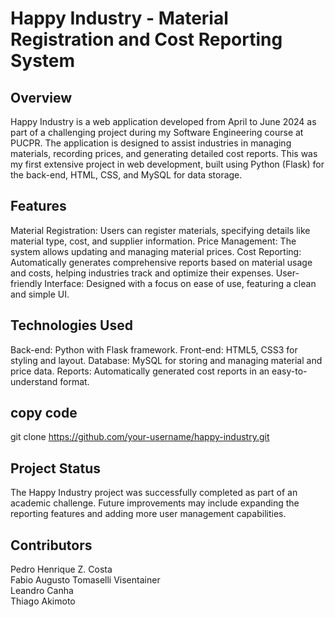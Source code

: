# Happy Industry - Material Registration and Cost Reporting System
## Overview
Happy Industry is a web application developed from April to June 2024 as part of a challenging project during my Software Engineering course at PUCPR. The application is designed to assist industries in managing materials, recording prices, and generating detailed cost reports. This was my first extensive project in web development, built using Python (Flask) for the back-end, HTML, CSS, and MySQL for data storage.


## Features
Material Registration: Users can register materials, specifying details like material type, cost, and supplier information.
Price Management: The system allows updating and managing material prices.
Cost Reporting: Automatically generates comprehensive reports based on material usage and costs, helping industries track and optimize their expenses.
User-friendly Interface: Designed with a focus on ease of use, featuring a clean and simple UI.

## Technologies Used
Back-end: Python with Flask framework.
Front-end: HTML5, CSS3 for styling and layout.
Database: MySQL for storing and managing material and price data.
Reports: Automatically generated cost reports in an easy-to-understand format.

## copy code
git clone https://github.com/your-username/happy-industry.git

## Project Status
The Happy Industry project was successfully completed as part of an academic challenge. Future improvements may include expanding the reporting features and adding more user management capabilities.

## Contributors
Pedro Henrique Z. Costa <br>
Fabio Augusto Tomaselli Visentainer <br>
Leandro Canha <br>
Thiago Akimoto
